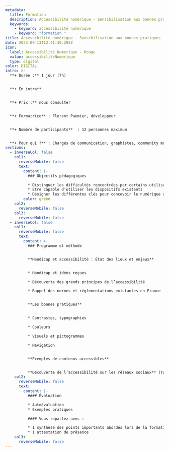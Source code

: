 ```yaml
---
metadata:
  title: Formation
  description: Accessibilité numérique - Sensibilisation aux bonnes pratiques
  keywords:
    - keyword: accessibilité numérique
    - keyword: "formation "
title: Accessibilité numérique - Sensibilisation aux bonnes pratiques
date: 2023-09-13T12:41:39.293Z
icon:
  label: Accessibilité Numerique - Rouge
  value: accessibiliteNumerique
  type: digital
color: DIGITAL
intro: >-
  **+ Durée :** 1 jour (7h)


  **+﻿ En intra**


  **+﻿ Prix :** nous consulter


  **+ Formatrice** : Florent Paumier, développeur


  **+ Nombre de participants**  : 12 personnes maximum


  **+ Pour qui ?** : Chargés de communication, graphistes, community manager, développeurs, intégrateurs, chef de projet web.
sections:
  - inverseCol: false
    col1:
      reverseMobile: false
      text:
        content: |-
          ### Objectifs pédagogiques

          * Distinguer les difficultés rencontrées par certains utilisateurs
          * Etre capable d’utiliser les dispositifs existants
          * Désigner les différentes clés pour concevoir le numérique accessible
        color: green
    col2:
      reverseMobile: false
    col3:
      reverseMobile: false
  - inverseCol: false
    col1:
      reverseMobile: false
      text:
        content: >-
          ### Programme et méthode


          **Handicap et accessibilité : État des lieux et enjeux**


          * Handicap et idées reçues

          * Découverte des grands principes de l’accessibilité 

          * Rappel des normes et réglementations existantes en France


          **Les bonnes pratiques**


          * Contrastes, typographies

          * Couleurs

          * Visuels et pictogrammes

          * Navigation


          **Exemples de contenus accessibles**


          **Découverte de l’accessibilité sur les réseaux sociaux** (Twitter, Linkedin, Facebook, Instagram).
    col2:
      reverseMobile: false
      text:
        content: |-
          #### Évaluation

          * Autoévaluation
          * Exemples pratiques

          #### Vous repartez avec : 

          * 1 synthèse des points importants abordés lors de la formation
          * 1 attestation de présence
    col3:
      reverseMobile: false
---
```

